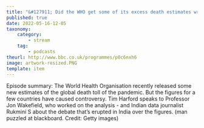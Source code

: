 ```yaml
---
title: "&#127911; Did the WHO get some of its excess death estimates wrong?"
published: true
date: 2022-05-16-12-05
taxonomy:
    category:
        - stream
    tag:
        - podcasts
theurl: http://www.bbc.co.uk/programmes/p0c6nxh6
image: artwork-resized.PNG
template: item
---
```


Episode summary: The World Health Organisation recently released some new estimates of the global death toll of the pandemic. But the figures for a few countries have caused controversy. Tim Harford speaks to Professor Jon Wakefield, who worked on the analysis - and Indian data journalist Rukmini S about the debate that&rsquo;s erupted in India over the figures. (man puzzled at blackboard. Credit: Getty images)

